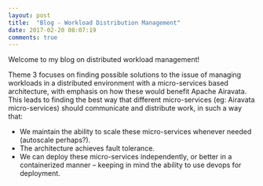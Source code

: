 ```yaml
---
layout: post
title:  "Blog - Workload Distribution Management"
date: 2017-02-20 08:07:19
comments: true
---
```

Welcome to my blog on distributed workload management!

Theme 3 focuses on finding possible solutions to the issue of managing workloads in a distributed environment with a micro-services based architecture, with emphasis on how these would benefit Apache Airavata. This leads to finding the best way that different micro-services (eg: Airavata micro-services) should communicate and distribute work, in such a way that:

* We maintain the ability to scale these micro-services whenever needed (autoscale perhaps?).    
* The architecture achieves fault tolerance.     
* We can deploy these micro-services independently, or better in a containerized manner – keeping in mind the ability to use devops for deployment.     

